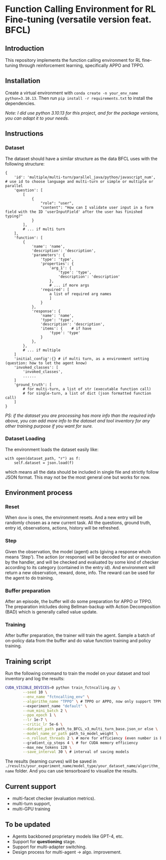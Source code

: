  # Function Calling Environment for RL Fine-tuning (versatile version feat. BFCL)

## Introduction

This repository implements the function calling environment for RL fine-tuning through reinforcement learning, specifically APPO and TPPO.

<!-- **features**: This environment has high scalability. -->

## Installation

Create a virtual environment with `conda create -n your_env_name python=3.10.13`. Then run `pip install -r requirements.txt` to install the dependencies.

*Note: I did use python 3.10.13 for this project, and for the package versions, you can adapt it to your needs.*

## Instructions

### Dataset

The dataset should have a similar structure as the data BFCL uses with the following structure:
```
{
    'id': 'multiple/multi-turn/parallel_java/python/javascript_num',    # use id to choose language and multi-turn or simple or multiple or parallel
    'question': [
        [
            {
                "role": "user",
                "content": "How can I validate user input in a form field with the ID 'userInputField' after the user has finished typing?"
            }
        ],
        # ... if multi turn
    ],
    'function': [
        {
            'name': 'name',
            'description': 'description',
            'parameters': {
                'type': 'type',
                'properties': {
                    'arg_1': {
                        'type': 'type',
                        'description': 'description'
                    },
                    # ... if more args
                'required': [
                    a list of required arg names
                    ]
                }
            },
            'response': {
                'name': 'name',
                'type': 'type',
                'description': 'description',
                'items': {    # if have
                    'type': 'type'
                }
            },
        },
        # ... if multiple
    ]
    'initial_config':{} # if multi turn, as a environment setting (question: how to let the agent know)
    'invoked_classes': [
        'invoked_classes',
        ......
    ]
    'ground_truth': [
        # for multi-turn, a list of str (executable function call)
        # for single-turn, a list of dict (json formatted function call)
    ]
}
```

*PS: if the dataset you are processing has more info than the required info above, you can add more info to the dataset and tool inventory for any other training purpose if you want for sure.*

### Dataset Loading

The environment loads the dataset easily like:
```
with open(dataset_path, "r") as f:
    self.dataset = json.load(f)
```
which means all the data should be included in single file and strictly follow JSON format. This may not be the most general one but works for now.

## Environment process

### Reset

When `done` is ones, the environment resets. And a new entry will be randomly chosen as a new current task. All the questions, ground truth, entry id, observations, actions, history will be refreshed.

### Step

Given the observation, the model (agent) acts (giving a response whcih means 'Step'). The action (or response) will be decoded for ast or execution by the handler, and will be checked and evaluated by some kind of checker according to its category (contained in the entry id). And environment will return a new observation, reward, done, info. The reward can be used for the agent to do training.

### Buffer preparation

After an episode, the buffer will do some preparation for APPO or TPPO. The preparation inlcludes doing Bellman-backup with Action Decomposition (BAD) which is generally called value update.

### Training

After buffer preparation, the trainer will train the agent. Sample a batch of on-policy data from the buffer and do value function training and policy training.

## Training script

Run the following command to train the model on your dataset and tool inventory and log the results:

```bash
CUDA_VISIBLE_DEVICES=0 python train_fctncalling.py \
        --seed 10 \
        --env_name "fctncalling_env" \
        --algorithm_name "TPPO" \ # TPPO or APPO, now only support TPPO
        --experiment_name "default" \
        --num_mini_batch 2 \
        --ppo_epoch 1 \
        --lr 1e-7 \
        --critic_lr 5e-6 \
        --dataset_path path_to_BFCL_v3_multi_turn_base.json_or else \
        --model_name_or_path path_to_model_weight \
        --n_rollout_threads 2 \ # more for efficiency (even number is better)
        --gradient_cp_steps 4 \ # for CUDA memory efficiency
        --max_new_tokens 128 \
        --save_interval 30 \ # interval of saving models
```

The results (learning curves) will be saved in `./results/your_experiment_name/model_type/your_dataset_name/algorithm_name` folder. And you can use tensorboard to visualize the results.

## Current support

- multi-facet checker (evaluation metrics).
- multi-turn support,
- multi-GPU training

## To be updated

- Agents backboned proprietary models like GPT-4, etc.
- Support for **questioning** stage.
- Support for multi-adapter switching.
- Design process for multi-agent -> algo. improvement.